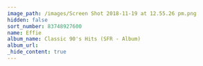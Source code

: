 ```yaml
---
image_path: /images/Screen Shot 2018-11-19 at 12.55.26 pm.png
hidden: false
sort_number: 83748927600
name: Effie
album_name: Classic 90's Hits (SFR - Album)
album_url:
_hide_content: true
---
```


